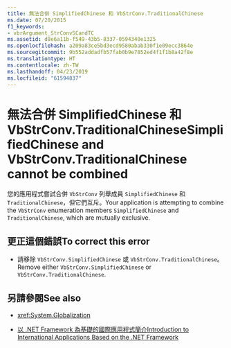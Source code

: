 ```yaml
---
title: 無法合併 SimplifiedChinese 和 VbStrConv.TraditionalChinese
ms.date: 07/20/2015
f1_keywords:
- vbrArgument_StrConvSCandTC
ms.assetid: d8e6a11b-f549-43b5-8337-0594340e1325
ms.openlocfilehash: a209a83ce5bd3ecd9580abab330f1e09ecc3864e
ms.sourcegitcommit: 9b552addadfb57fab0b9e7852ed4f1f1b8a42f8e
ms.translationtype: HT
ms.contentlocale: zh-TW
ms.lasthandoff: 04/23/2019
ms.locfileid: "61594837"
---
```

# <a name="simplifiedchinese-and-vbstrconvtraditionalchinese-cannot-be-combined"></a><span data-ttu-id="ec1b3-102">無法合併 SimplifiedChinese 和 VbStrConv.TraditionalChinese</span><span class="sxs-lookup"><span data-stu-id="ec1b3-102">SimplifiedChinese and VbStrConv.TraditionalChinese cannot be combined</span></span>
<span data-ttu-id="ec1b3-103">您的應用程式嘗試合併 `VbStrConv` 列舉成員 `SimplifiedChinese` 和 `TraditionalChinese`，但它們互斥。</span><span class="sxs-lookup"><span data-stu-id="ec1b3-103">Your application is attempting to combine the `VbStrConv` enumeration members `SimplifiedChinese` and `TraditionalChinese`, which are mutually exclusive.</span></span>  
  
## <a name="to-correct-this-error"></a><span data-ttu-id="ec1b3-104">更正這個錯誤</span><span class="sxs-lookup"><span data-stu-id="ec1b3-104">To correct this error</span></span>  
  
- <span data-ttu-id="ec1b3-105">請移除 `VbStrConv.SimplifiedChinese` 或 `VbStrConv.TraditionalChinese`。</span><span class="sxs-lookup"><span data-stu-id="ec1b3-105">Remove either `VbStrConv.SimplifiedChinese` or `VbStrConv.TraditionalChinese`.</span></span>  
  
## <a name="see-also"></a><span data-ttu-id="ec1b3-106">另請參閱</span><span class="sxs-lookup"><span data-stu-id="ec1b3-106">See also</span></span>

- <xref:System.Globalization>

- [<span data-ttu-id="ec1b3-107">以 .NET Framework 為基礎的國際應用程式簡介</span><span class="sxs-lookup"><span data-stu-id="ec1b3-107">Introduction to International Applications Based on the .NET Framework</span></span>](/visualstudio/ide/introduction-to-international-applications-based-on-the-dotnet-framework)
